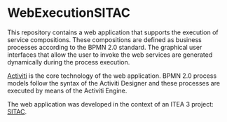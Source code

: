 # WebExecutionSITAC

This repository contains a web application that supports the execution of service compositions. These compositions
are defined as business processes according to the BPMN 2.0 standard. The graphical user interfaces that allow the
user to invoke the web services are generated dynamically during the process execution.

[Activiti](http://activiti.org/) is the core technology of the web application. BPMN 2.0 process models follow the syntax
of the Activiti Designer and these processes are executed by means of the Activiti Engine.

The web application was developed in the context of an ITEA 3 project: [SITAC](https://itea3.org/project/sitac.html).
